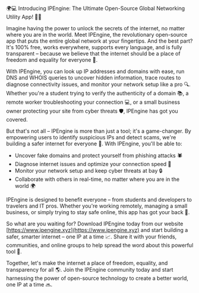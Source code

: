 🌍💻 Introducing IPEngine: The Ultimate Open-Source Global Networking Utility App! 📡🚀

Imagine having the power to unlock the secrets of the internet, no matter where you are in the world. Meet IPEngine, the revolutionary open-source app that puts the entire global network at your fingertips. And the best part? It's 100% free, works everywhere, supports every language, and is fully transparent – because we believe that the internet should be a place of freedom and equality for everyone 🌈.

With IPEngine, you can look up IP addresses and domains with ease, run DNS and WHOIS queries to uncover hidden information, trace routes to diagnose connectivity issues, and monitor your network setup like a pro 🔍. Whether you're a student trying to verify the authenticity of a domain 📚, a remote worker troubleshooting your connection 💻, or a small business owner protecting your site from cyber threats 🛡️, IPEngine has got you covered.

But that's not all – IPEngine is more than just a tool; it's a game-changer. By empowering users to identify suspicious IPs and detect scams, we're building a safer internet for everyone 🚫. With IPEngine, you'll be able to:

* Uncover fake domains and protect yourself from phishing attacks 🕷️
* Diagnose internet issues and optimize your connection speed 💨
* Monitor your network setup and keep cyber threats at bay 🔒
* Collaborate with others in real-time, no matter where you are in the world 🌍

IPEngine is designed to benefit everyone – from students and developers to travelers and IT pros. Whether you're working remotely, managing a small business, or simply trying to stay safe online, this app has got your back 💪.

So what are you waiting for? Download IPEngine today from our website [https://www.ipengine.xyz](https://www.ipengine.xyz) and start building a safer, smarter internet – one IP at a time 📈. Share it with your friends, communities, and online groups to help spread the word about this powerful tool 💬.

Together, let's make the internet a place of freedom, equality, and transparency for all 🌎. Join the IPEngine community today and start harnessing the power of open-source technology to create a better world, one IP at a time 🔜.